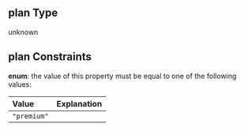 ## plan Type

unknown

## plan Constraints

**enum**: the value of this property must be equal to one of the following values:

| Value       | Explanation |
| :---------- | :---------- |
| `"premium"` |             |

